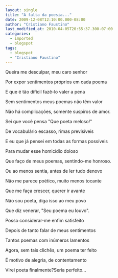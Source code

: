 ```yaml
---
layout: single
title: "A falta da poesia..."
date: 2009-12-08T12:10:00.000-08:00
author: "Cristiano Faustino"
last_modified_at: 2010-04-05T20:55:37.300-07:00
categories:
  - imported
  - blogspot
tags:
  - blogspot
  - "Cristiano Faustino"
---
```


Queira me desculpar, meu caro senhor

Por expor sentimentos próprios em cada poema

E que é tão difícil fazê-lo valer a pena

Sem sentimentos meus poemas não têm valor

Não há complicações, somente suspiros de amor.



Sei que você pensa "Que poeta meloso!"

De vocabulário escasso, rimas previsíveis

E eu que já pensei em todas as formas possíveis

Para mudar esse homicídio doloso

Que faço de meus poemas, sentindo-me honroso.



Ou ao menos sentia, antes de ler tudo denovo

Não me parece poético, muito menos tocante

Que me faça crescer, querer ir avante

Não sou poeta, diga isso ao meu povo

Que diz venerar, "Seu poema eu louvo".



Posso considerar-me enfim satisfeito

Depois de tanto falar de meus sentimentos

Tantos poemas com inúmeros lamentos

Agora, sem tais clichês, um poema ter feito

É motivo de alegria, de contentamento

Virei poeta finalmente?Seria perfeito...